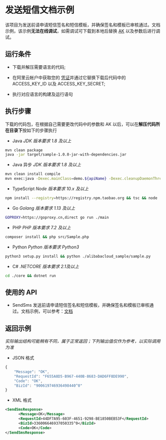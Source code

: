# 发送短信文档示例

该项目为发送前请申请短信签名和短信模板，并确保签名和模板已审核通过。文档示例，该示例**无法在线调试**，如需调试可下载到本地后替换 [AK](https://usercenter.console.aliyun.com/#/manage/ak) 以及参数后进行调试。

## 运行条件

- 下载并解压需要语言的代码;

- 在阿里云帐户中获取您的 [凭证](https://usercenter.console.aliyun.com/#/manage/ak)并通过它替换下载后代码中的 ACCESS_KEY_ID 以及 ACCESS_KEY_SECRET;

- 执行对应语言的构建及运行语句

## 执行步骤
下载的代码包，在根据自己需要更改代码中的参数和 AK 以后，可以在**解压代码所在目录下**按如下的步骤执行

- Java
*JDK 版本要求 1.8 及以上*
```sh
mvn clean package
java -jar target/sample-1.0.0-jar-with-dependencies.jar
```

- Java 异步
*JDK 版本要求 1.8 及以上*
```sh
mvn clean install compile
mvn exec:java -Dexec.mainClass=demo.${apiName} -Dexec.cleanupDaemonThreads=false
```

- TypeScript
*Node 版本要求 10.x 及以上*
```sh
npm install --registry=https://registry.npm.taobao.org && tsc && node ./dist/client.js
```

- Go
*Golang 版本要求 1.13 及以上*
```sh
GOPROXY=https://goproxy.cn,direct go run ./main
```

- PHP
*PHP 版本要求 7.2 及以上*
```sh
composer install && php src/Sample.php
```

- Python
*Python 版本要求 Python3*
```sh
python3 setup.py install && python ./alibabacloud_sample/sample.py
```

- C#
*.NETCORE 版本要求 2.1及以上*
```sh
cd ./core && dotnet run
```

## 使用的 API

-  SendSms 发送前请申请短信签名和短信模板，并确保签名和模板已审核通过。文档示例，可以参考：[文档](https://next.api.aliyun.com/document/Dysmsapi/2017-05-25/SendSms)



## 返回示例

*实际输出结构可能稍有不同，属于正常返回；下列输出值仅作为参考，以实际调用为准*


- JSON 格式 
```js
{
    "Message": "OK",
    "RequestId": "F655A8D5-B967-440B-8683-DAD6FF8DE990",
    "Code": "OK",
    "BizId": "900619746936498440^0"
}
```
- XML 格式 
```xml
<SendSmsResponse>
      <Message>OK</Message>
      <RequestId>44DF7A95-603F-4651-9298-BE1850BEB53F</RequestId>
      <BizId>336006646937050335^0</BizId>
      <Code>OK</Code>
</SendSmsResponse>
```


